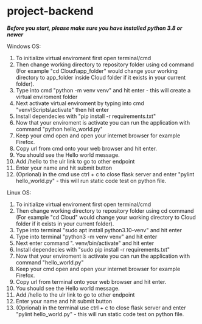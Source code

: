 # project-backend

***Before you start, please make sure you have installed python 3.8 or newer***

Windows OS:
1. To initialize virtual enviroment first open terminal/cmd
2. Then change working directory to repository folder using cd command (For example "cd Cloud\app_folder" would change your working directory to app_folder inside Cloud folder if it exists in your current folder).
3. Type into cmd "python -m venv venv" and hit enter - this will create a virtual enviroment folder
4. Next activate virtual enviroment by typing into cmd "venv\Scripts\activate" then hit enter
5. Install dependecies with "pip install -r requirements.txt"
6. Now that your enviroment is activate you can run the application with command "python hello_world.py"
7. Keep your cmd open and open your internet browser for example Firefox.
8. Copy url from cmd onto your web browser and hit enter.
9. You should see the Hello world message.
10. Add /hello to the ulr link to go to other endpoint
11. Enter your name and hit submit button
12. (Oprional) in the cmd use ctrl + c to close flask server and enter "pylint hello_world.py" - this will run static code test on python file.

Linux OS:
1. To initialize virtual enviroment first open terminal/cmd
2. Then change working directory to repository folder using cd command (For example "cd Cloud" would change your working directory to Cloud folder if it exists in your current folder).
3. Type into terminal "sudo apt install python3.10-venv" and hit enter
4. Type into terminal "python3 -m venv venv" and hit enter
5. Next enter command ". venv/bin/activate" and hit enter
6. Install dependecies with "sudo pip install -r requirements.txt"
7. Now that your enviroment is activate you can run the application with command "hello_world.py"
8. Keep your cmd open and open your internet browser for example Firefox.
9. Copy url from terminal onto your web browser and hit enter.
10. You should see the Hello world message.
11. Add /hello to the ulr link to go to other endpoint
12. Enter your name and hit submit button
13. (Oprional) in the terminal use ctrl + c to close flask server and enter "pylint hello_world.py" - this will run static code test on python file.


